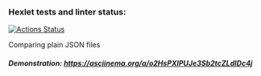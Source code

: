 ### Hexlet tests and linter status:
[![Actions Status](https://github.com/SkyAjax/frontend-project-46/workflows/hexlet-check/badge.svg)](https://github.com/SkyAjax/frontend-project-46/actions)

Comparing plain JSON files
##### Demonstration: https://asciinema.org/a/o2HsPXIPUJe3Sb2tcZLdIDc4j
